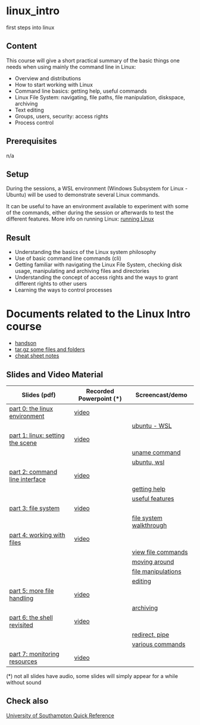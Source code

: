 # linux_intro
first steps into linux


## Content
This course will give a short practical summary of the basic things one needs when using mainly the command line in Linux:

- Overview and distributions
- How to start working with Linux
- Command line basics: getting help, useful commands
- Linux File System: navigating, file paths, file manipulation, diskspace, archiving
- Text editing
- Groups, users, security: access rights
- Process control

## Prerequisites
n/a

## Setup
During the sessions, a WSL environment (Windows Subsystem for Linux - Ubuntu) will be used to demonstrate several Linux commands. 

It can be useful to have an environment available to experiment with some of the commands, either during the session or afterwards to test the different features.
More info on running Linux: [running Linux](https://github.com/franklbvp/c_intro/blob/main/docs/running_linux.pdf)

## Result
- Understanding the basics of the Linux system philosophy
- Use of basic command line commands (cli)
- Getting familiar with navigating the Linux File System, checking disk usage, manipulating and archiving files and directories
- Understanding the concept of access rights and the ways to grant different rights to other users
- Learning the ways to control processes

# Documents related to the Linux Intro course

* [handson](https://github.com/franklbvp/linuxintro/blob/master/docs/hands-on-linux_intro-all.pdf)
* [tar.gz some files and folders](https://github.com/franklbvp/linuxintro/blob/master/docs/linux_training.tar.gz)
* [cheat sheet notes](https://github.com/franklbvp/linuxintro/blob/master/docs/linux_cli_binder.pdf)

## Slides and Video Material

|Slides (pdf) |Recorded Powerpoint (*) | Screencast/demo |
|------------ | --------------------|-----------------|
|[part 0: the linux environment](https://github.com/franklbvp/linuxintro/blob/master/docs/Linux-intro-0-envrionment.pdf) | [video](https://kuleuven.mediaspace.kaltura.com/media/Linux-intro-0-envrionment/1_5dlm8w05)|  |
| | |[ubuntu - WSL](https://kuleuven.mediaspace.kaltura.com/media/linux_envronment_first_look_ubuntu_wsl/1_xeqrtih4)|
|[part 1: linux: setting the scene](https://github.com/franklbvp/linuxintro/blob/master/docs/Linux-intro-1-introduction.pdf)| [video](https://kuleuven.mediaspace.kaltura.com/media/Linux-intro-1-introduction/1_55d684nf)| |
|||[uname command](https://kuleuven.mediaspace.kaltura.com/media/linux_1_uname/1_1ujkb84f)|
|||[ubuntu, wsl](https://kuleuven.mediaspace.kaltura.com/media/linux_1_ubuntu_wsl_view/1_eekcb8la)|
|[part 2: command line interface](https://github.com/franklbvp/linuxintro/blob/master/docs/Linux-intro-2-cli_basics.pdf) | [video](https://kuleuven.mediaspace.kaltura.com/media/Linux-intro-2-cli_basics/1_zu66get1)| |
|||[getting help](https://kuleuven.mediaspace.kaltura.com/media/linux_2_getting_help/1_9gfrgu5g)|
|||[useful features](https://kuleuven.mediaspace.kaltura.com/media/linux_2_shell_revisited/1_b0ho78ib)|
|[part 3: file system](https://github.com/franklbvp/linuxintro/blob/master/docs/Linux-intro-3-file_system.pdf)| [video](https://kuleuven.mediaspace.kaltura.com/media/Linux-intro-3-file_system/1_zqzxaa8i)| |
|||[file system walkthrough](https://kuleuven.mediaspace.kaltura.com/media/linux_3_file_system_walkthrough/1_22g9sq4y)|
|[part 4: working with files](https://github.com/franklbvp/linuxintro/blob/master/docs/Linux-intro-4-working_with_files.pdf) | [video](https://kuleuven.mediaspace.kaltura.com/media/Linux-intro-4-working_with_files/1_b1nlds1w)| |
|||[view file commands](https://kuleuven.mediaspace.kaltura.com/media/linux_2_view_file_commands/1_ne5doof2)|
|||[moving around](https://kuleuven.mediaspace.kaltura.com/media/linux_3_file_system_movingaround/1_h71oelpi)|
|||[file manipulations](https://kuleuven.mediaspace.kaltura.com/media/linux_3_file_system_filemanipulations/1_87033f9t)|
|||[editing](https://kuleuven.mediaspace.kaltura.com/media/linux_4_edit/1_ci9i73t7)|
|[part 5: more file handling](https://github.com/franklbvp/linuxintro/blob/master/docs/Linux-intro-5-more_file_handling.pdf) | [video](https://kuleuven.mediaspace.kaltura.com/media/Linux-intro-5-more_file_handling/1_oc76v4ld)| |
|||[archiving](https://kuleuven.mediaspace.kaltura.com/media/linux_4_archive/1_ahacedra)|
|[part 6: the shell revisited](https://github.com/franklbvp/linuxintro/blob/master/docs/Linux-intro-6-shell_revisited.pdf) | [video](https://kuleuven.mediaspace.kaltura.com/media/Linux-intro-6-shell_revisited/1_mqyxm57u)| |
|||[redirect, pipe](https://kuleuven.mediaspace.kaltura.com/media/linux_2_file_redirect_pipe/1_dh9b60i2)|
|||[various commands](https://kuleuven.mediaspace.kaltura.com/media/linux_4_variouscommands/1_gvmga98b)|
|[part 7: monitoring resources](https://github.com/franklbvp/linuxintro/blob/master/docs/Linux-intro-7-monitoring_resources.pdf) | [video](https://kuleuven.mediaspace.kaltura.com/media/Linux-intro-7-monitoring_resources/1_wcm3urc3)| |

(*) not all slides have audio, some slides will simply appear for a while without sound
## Check also
[University of Southampton Quick Reference](https://sotonproduction.service-now.com/sys_attachment.do?sys_id=7194eac40fc2d200dec8f88ce1050e06)
